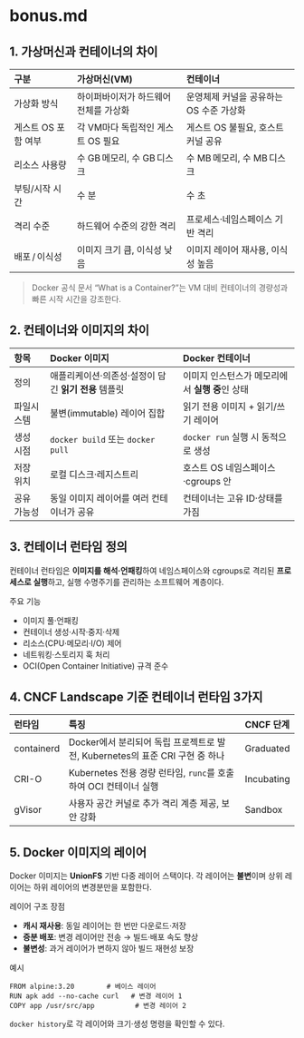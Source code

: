 # bonus.md

## 1. 가상머신과 컨테이너의 차이

| 구분 | 가상머신(VM) | 컨테이너 |
| :-- | :-- | :-- |
| 가상화 방식 | 하이퍼바이저가 하드웨어 전체를 가상화 | 운영체제 커널을 공유하는 OS 수준 가상화 |
| 게스트 OS 포함 여부 | 각 VM마다 독립적인 게스트 OS 필요 | 게스트 OS 불필요, 호스트 커널 공유 |
| 리소스 사용량 | 수 GB 메모리, 수 GB 디스크 | 수 MB 메모리, 수 MB 디스크 |
| 부팅/시작 시간 | 수 분 | 수 초 |
| 격리 수준 | 하드웨어 수준의 강한 격리 | 프로세스·네임스페이스 기반 격리 |
| 배포 / 이식성 | 이미지 크기 큼, 이식성 낮음 | 이미지 레이어 재사용, 이식성 높음 |

> Docker 공식 문서 “What is a Container?”는 VM 대비 컨테이너의 경량성과 빠른 시작 시간을 강조한다.

## 2. 컨테이너와 이미지의 차이

| 항목 | Docker 이미지 | Docker 컨테이너 |
| :-- | :-- | :-- |
| 정의 | 애플리케이션·의존성·설정이 담긴 **읽기 전용** 템플릿 | 이미지 인스턴스가 메모리에서 **실행 중**인 상태 |
| 파일시스템 | 불변(immutable) 레이어 집합 | 읽기 전용 이미지 + 읽기/쓰기 레이어 |
| 생성 시점 | `docker build` 또는 `docker pull` | `docker run` 실행 시 동적으로 생성 |
| 저장 위치 | 로컬 디스크·레지스트리 | 호스트 OS 네임스페이스·cgroups 안 |
| 공유 가능성 | 동일 이미지 레이어를 여러 컨테이너가 공유 | 컨테이너는 고유 ID·상태를 가짐 |

## 3. 컨테이너 런타임 정의

컨테이너 런타임은 **이미지를 해석·언패킹**하여 네임스페이스와 cgroups로 격리된 **프로세스로 실행**하고, 실행 수명주기를 관리하는 소프트웨어 계층이다.

주요 기능

- 이미지 풀·언패킹
- 컨테이너 생성·시작·중지·삭제
- 리소스(CPU·메모리·I/O) 제어
- 네트워킹·스토리지 훅 처리
- OCI(Open Container Initiative) 규격 준수


## 4. CNCF Landscape 기준 컨테이너 런타임 3가지

| 런타임 | 특징 | CNCF 단계 |
| :-- | :-- | :-- |
| containerd | Docker에서 분리되어 독립 프로젝트로 발전, Kubernetes의 표준 CRI 구현 중 하나 | Graduated |
| CRI-O | Kubernetes 전용 경량 런타임, `runc`를 호출하여 OCI 컨테이너 실행 | Incubating |
| gVisor | 사용자 공간 커널로 추가 격리 계층 제공, 보안 강화 | Sandbox |

## 5. Docker 이미지의 레이어

Docker 이미지는 **UnionFS** 기반 다중 레이어 스택이다. 각 레이어는 **불변**이며 상위 레이어는 하위 레이어의 변경분만을 포함한다.

레이어 구조 장점

- **캐시 재사용**: 동일 레이어는 한 번만 다운로드·저장
- **증분 배포**: 변경 레이어만 전송 → 빌드·배포 속도 향상
- **불변성**: 과거 레이어가 변하지 않아 빌드 재현성 보장

예시

```
FROM alpine:3.20        # 베이스 레이어
RUN apk add --no-cache curl   # 변경 레이어 1
COPY app /usr/src/app          # 변경 레이어 2
```

`docker history`로 각 레이어와 크기·생성 명령을 확인할 수 있다.
